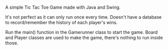 A simple Tic Tac Toe Game made with Java and Swing.

It's not perfect as it can only run once every time.
Doesn't have a database to record/remember the history of each player's wins.

Run the main() function in the Gamerunner class to start the game.
Board and Player classes are used to make the game, there's nothing to run inside those.
